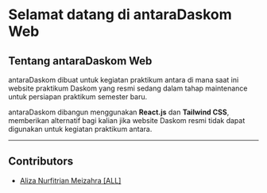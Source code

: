 # Selamat datang di antaraDaskom Web

## Tentang antaraDaskom Web

antaraDaskom dibuat untuk kegiatan praktikum antara di mana saat ini website praktikum Daskom yang resmi sedang dalam tahap maintenance untuk persiapan praktikum semester baru.

antaraDaskom dibangun menggunakan **React.js** dan **Tailwind CSS**, memberikan alternatif bagi kalian jika website Daskom resmi tidak dapat digunakan untuk kegiatan praktikum antara.

---

## Contributors

- [Aliza Nurfitrian Meizahra [ALL]](https://porto-web-two.vercel.app/)


